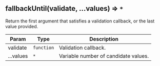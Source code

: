 
<br><a name="fallbackUntil"></a>

## fallbackUntil(validate, ...values) ⇒ <code>\*</code>
Return the first argument that satisfies a validation callback, or the last
value provided.


| Param | Type | Description |
| --- | --- | --- |
| validate | <code>function</code> | Validation callback. |
| ...values | <code>\*</code> | Variable number of candidate values. |

